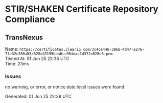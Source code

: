 # STIR/SHAKEN Certificate Repository Compliance

## TransNexus

Name: `https://certificates.clearip.com/3c4ce448-386b-4d47-a276-7fe32e380a83/628d49195bea0cc904eac1d372e028c6.pem`\
Tested At: 01 Jun 25 22:35 UTC\
Time: 23ms

### Issues

no warning, or error, or notice date level issues were found

Generated: 01 Jun 25 22:38 UTC